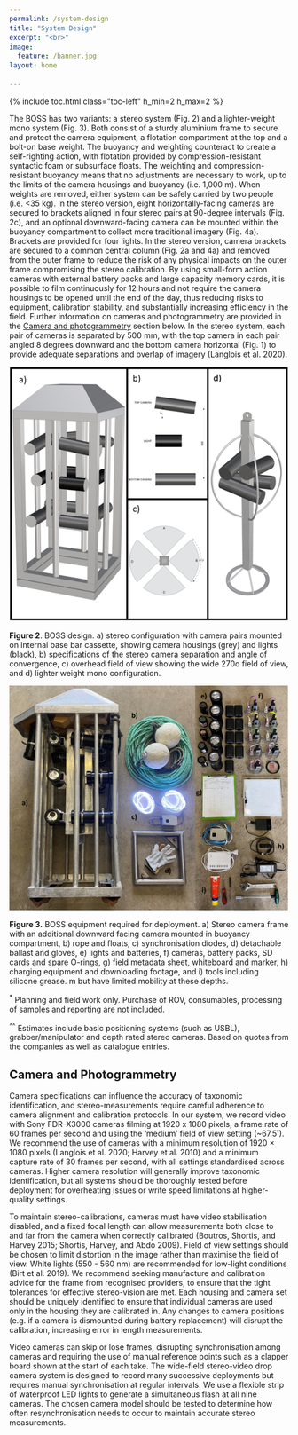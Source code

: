 ```yaml
---
permalink: /system-design
title: "System Design"
excerpt: "<br>"
image:
  feature: /banner.jpg
layout: home

---
```

{% include toc.html class="toc-left" h_min=2 h_max=2 %}

The BOSS has two variants: a stereo system (Fig. 2) and a lighter-weight mono system (Fig. 3). Both consist of a sturdy aluminium frame to secure and protect the camera equipment, a flotation compartment at the top and a bolt-on base weight. The buoyancy and weighting counteract to create a self-righting action, with flotation provided by compression-resistant syntactic foam or subsurface floats. The weighting and compression-resistant buoyancy means that no adjustments are necessary to work, up to the limits of the camera housings and buoyancy (i.e. 1,000 m). When weights are removed, either system can be safely carried by two people (i.e. &lt;35 kg). In the stereo version, eight horizontally-facing cameras are secured to brackets aligned in four stereo pairs at 90-degree intervals (Fig. 2c), and an optional downward-facing camera can be mounted within the buoyancy compartment to collect more traditional imagery (Fig. 4a). Brackets are provided for four lights. In the stereo version, camera brackets are secured to a common central column (Fig. 2a and 4a) and removed from the outer frame to reduce the risk of any physical impacts on the outer frame compromising the stereo calibration. By using small-form action cameras with external battery packs and large capacity memory cards, it is possible to film continuously for 12 hours and not require the camera housings to be opened until the end of the day, thus reducing risks to equipment, calibration stability, and substantially increasing efficiency in the field. Further information on cameras and photogrammetry are provided in the [Camera and photogrammetry](#Camera-and-Photogrammetry) section below. In the stereo system, each pair of cameras is separated by 500 mm, with the top camera in each pair angled 8 degrees downward and the bottom camera horizontal (Fig. 1) to provide adequate separations and overlap of imagery (Langlois et al. 2020).

![alt_text](images/figure2.png "image_tooltip")

**Figure 2**. BOSS design. a) stereo configuration with camera pairs mounted on internal base bar cassette, showing camera housings (grey) and lights (black), b) specifications of the stereo camera separation and angle of convergence, c) overhead field of view showing the wide 270o field of view, and d) lighter weight mono configuration.


![alt_text](images/figure3.png "image_tooltip")


**Figure 3.** BOSS equipment required for deployment. a) Stereo camera frame with an additional downward facing camera mounted in buoyancy compartment, b) rope and floats, c) synchronisation diodes, d) detachable ballast and gloves, e) lights and batteries, f) cameras, battery packs, SD cards and spare O-rings, g) field metadata sheet, whiteboard and marker, h) charging equipment and downloading footage, and i) tools including silicone grease. 
m but have limited mobility at these depths.<br>

<sup>*</sup> Planning and field work only. Purchase of ROV, consumables, processing of samples and reporting are not included.<br>

<sup>^^</sup> Estimates include basic positioning systems (such as USBL), grabber/manipulator and depth rated stereo cameras. Based on quotes from the companies as well as catalogue entries.<br>

## Camera and Photogrammetry

Camera specifications can influence the accuracy of taxonomic identification, and stereo-measurements require careful adherence to camera alignment and calibration protocols. In our system, we record video with Sony FDR-X3000 cameras filming at 1920 x 1080 pixels, a frame rate of 60 frames per second and using the ‘medium’ field of view setting (~67.5˚). We recommend the use of cameras with a minimum resolution of 1920 × 1080 pixels (Langlois et al. 2020; Harvey et al. 2010) and a minimum capture rate of 30 frames per second, with all settings standardised across cameras. Higher camera resolution will generally improve taxonomic identification, but all systems should be thoroughly tested before deployment for overheating issues or write speed limitations at higher-quality settings. 

To maintain stereo-calibrations, cameras must have video stabilisation disabled, and a fixed focal length can allow measurements both close to and far from the camera when correctly calibrated (Boutros, Shortis, and Harvey 2015; Shortis, Harvey, and Abdo 2009). Field of view settings should be chosen to limit distortion in the image rather than maximise the field of view. White lights (550 - 560 nm) are recommended for low-light conditions (Birt et al. 2019). We recommend seeking manufacture and calibration advice for the frame from recognised providers, to ensure that the tight tolerances for effective stereo-vision are met. Each housing and camera set should be uniquely identified to ensure that individual cameras are used only in the housing they are calibrated in. Any changes to camera positions (e.g. if a camera is dismounted during battery replacement) will disrupt the calibration, increasing error in length measurements. 

Video cameras can skip or lose frames, disrupting synchronisation among cameras and requiring the use of manual reference points such as a clapper board shown at the start of each take. The wide-field stereo-video drop camera system is designed to record many successive deployments but requires manual synchronisation at regular intervals. We use a flexible strip of waterproof LED lights to generate a simultaneous flash at all nine cameras. The chosen camera model should be tested to determine how often resynchronisation needs to occur to maintain accurate stereo measurements.
